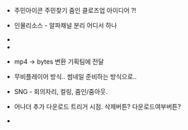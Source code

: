 


- 주민아이콘 주민찾기 줌인 클로즈업 아이디어 ?!
- 인물리소스 - 알파채널 분리 어디서 하나
-  
- 
- mp4 -> bytes 변환  기획팀에 전달
- 무비플레이어 방식.. 썸네일 준비하는 방식으로..


- SNG - 회의자리, 컬링, 줌인/줌아웃.
- 어나더 추가 다운로드 트리거 시점. 삭제버튼? 다운로드여부버튼?

- 